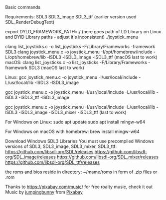 Basic commands

Requirements:
SDL3
SDL3_image
SDL3_ttf (earlier version used SDL_RenderDebugText)

export DYLD_FRAMEWORK_PATH=./ (here goes path of LD Library on Linux and DYlD Library paths - adjust it's inconsistent)
./joystick_menu

clang list_joysticks.c -o list_joysticks -F/Library/Frameworks -framework SDL3
clang joystick_menu.c -o joystick_menu -I/opt/homebrew/include -L/opt/homebrew/lib -lSDL3 -lSDL3_image -lSDL3_ttf (macOS last to work)
macOS:
clang list_joysticks.c -o list_joysticks -F/Library/Frameworks -framework SDL3 (macOS last to work)

Linux:
gcc joystick_menu.c -o joystick_menu -I/usr/local/include -L/usr/local/lib -lSDL3 -lSDL3_image

gcc joystick_menu.c -o joystick_menu -I/usr/local/include -L/usr/local/lib -lSDL3 -lSDL3_ttf -lSDL3_image

gcc joystick_menu.c -o joystick_menu -I/usr/local/include -L/usr/local/lib -lSDL3 -lSDL3_image -lSDL3_mixer -lSDL3_ttf (last to work)

For Windows on Linux:
sudo apt update
sudo apt install mingw-w64

For Windows on macOS with homebrew:
brew install mingw-w64

Download Windows SDL3 Libraries
You must use precompiled Windows versions of SDL3, SDL3_image, SDL3_mixer, SDL3_ttf:
https://github.com/libsdl-org/SDL/releases
https://github.com/libsdl-org/SDL_image/releases
https://github.com/libsdl-org/SDL_mixer/releases
https://github.com/libsdl-org/SDL_ttf/releases

the roms and bios reside in directory:
~/mame/roms in form of .zip files or .rom

Thanks to https://pixabay.com/music/ for free roalty music, check it out
Music by <a href="https://pixabay.com/users/jumpingbunny-47869633/?utm_source=link-attribution&utm_medium=referral&utm_campaign=music&utm_content=359782">jumpingbunny</a> from <a href="https://pixabay.com/music//?utm_source=link-attribution&utm_medium=referral&utm_campaign=music&utm_content=359782">Pixabay</a>

